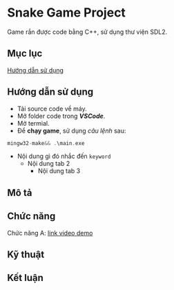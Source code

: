 # Snake Game Project
Game rắn được code bằng C++, sử dụng thư viện SDL2.

## Mục lục
[Hướng dẫn sử dụng](#hướng-dẫn-sử-dụng)

## Hướng dẫn sử dụng
- Tải source code về máy.  
- Mở folder code trong **_VSCode_**.  
- Mở termial.  
- Để **chạy game**, sử dụng _câu lệnh_ sau:  
```C++
mingw32-make&& .\main.exe
```
- Nội dung gì đó nhắc đến `keyword`
  - Nội dung tab 2
    - Nội dung tab 3 

## Mô tả

## Chức năng
Chức năng A: [link video demo](youtube.com)

## Kỹ thuật

## Kết luận
